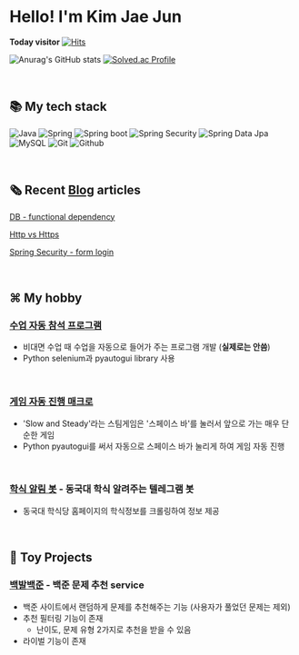 # Hello! I'm Kim Jae Jun

**Today visitor** [![Hits](https://hits.seeyoufarm.com/api/count/incr/badge.svg?url=https%3A%2F%2Fgithub.com%2Fxi-jjun&count_bg=%23FF4279&title_bg=%23FFAFAF&icon=&icon_color=%23E7E7E7&title=hits&edge_flat=false)](https://hits.seeyoufarm.com)

![Anurag's GitHub stats](https://github-readme-stats.vercel.app/api?username=xi-jjun&show_icons=true&theme=dracula) [![Solved.ac Profile](http://mazassumnida.wtf/api/v2/generate_badge?boj=rlawowns000)](https://solved.ac/rlawowns000/)

<br>

## 📚 My tech stack

<img alt="Java" src ="https://img.shields.io/badge/Java-007396?style=flat-square&logo=Java&logoColor=white"/> <img alt="Spring" src ="https://img.shields.io/badge/Spring-6DB33F?style=flat-square&logo=Spring&logoColor=white"/> <img alt="Spring boot" src ="https://img.shields.io/badge/Spring Boot-6DB33F?style=flat-square&logo=spring-boot&logoColor=white"/> <img alt="Spring Security" src ="https://img.shields.io/badge/Spring Security-6DB33F?style=flat-square&logo=spring-security&logoColor=white"/> <img alt="Spring Data Jpa" src ="https://img.shields.io/badge/Spring Data Jpa-6DB33F?style=flat-square&logo=Spring-jpa&logoColor=white"/> <img alt="MySQL" src ="https://img.shields.io/badge/MySQL-4479A1?style=flat-square&logo=MySQL&logoColor=white"/> <img alt="Git" src ="https://img.shields.io/badge/Git-F05032?style=flat-square&logo=Git&logoColor=white"/> <img alt="Github" src ="https://img.shields.io/badge/Github-181717?style=flat-square&logo=Github&logoColor=white"/> 

<br>

## 🗞 Recent [Blog](https://xi-jjun.github.io/tags/) articles

[DB - functional dependency](https://xi-jjun.github.io/2022-07-09/functionalDependency)

[Http vs Https](https://xi-jjun.github.io/2022-04-18/http_vs_https)

[Spring Security - form login](https://xi-jjun.github.io/2022-03-15/spring_security2)

<br>

## ⌘ My hobby

### [수업 자동 참석 프로그램](https://github.com/xi-jjun/myHobby/tree/main/class_auto_login)

- 비대면 수업 때 수업을 자동으로 들어가 주는 프로그램 개발 (**실제로는 안씀**)
- Python selenium과 pyautogui library 사용

<br>

### [게임 자동 진행 매크로](https://github.com/xi-jjun/myHobby/tree/main/auto_running)

- 'Slow and Steady'라는 스팀게임은 '스페이스 바'를 눌러서 앞으로 가는 매우 단순한 게임
- Python pyautogui를 써서 자동으로 스페이스 바가 눌리게 하여 게임 자동 진행

<br>

### [학식 알림 봇](https://github.com/xi-jjun/myHobby/tree/main/dgu-food) - 동국대 학식 알려주는 텔레그램 봇

- 동국대 학식당 홈페이지의 학식정보를 크롤링하여 정보 제공

<br>

## 🚂 Toy Projects

### [백발백준](https://github.com/xi-jjun/baekjoon-recommender) - 백준 문제 추천 service

- 백준 사이트에서 랜덤하게 문제를 추천해주는 기능 (사용자가 풀었던 문제는 제외)
- 추천 필터링 기능이 존재
  - 난이도, 문제 유형 2가지로 추천을 받을 수 있음
- 라이벌 기능이 존재

<br>

## 

<!--
**xi-jjun/xi-jjun** is a ✨ _special_ ✨ repository because its `README.md` (this file) appears on your GitHub profile.

Here are some ideas to get you started:

- 🔭 I’m currently working on ...
- 🌱 I’m currently learning ...
- 👯 I’m looking to collaborate on ...
- 🤔 I’m looking for help with ...
- 💬 Ask me about ...
- 📫 How to reach me: ...
- 😄 Pronouns: ...
- ⚡ Fun fact: ...
-->
